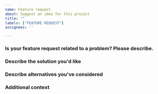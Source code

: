 ```yaml
---
name: Feature request
about: Suggest an idea for this project
title: ""
labels: ["FEATURE REQUEST"]
assignees: ''

---
```


### Is your feature request related to a problem? Please describe.

### Describe the solution you'd like

### Describe alternatives you've considered

### Additional context

